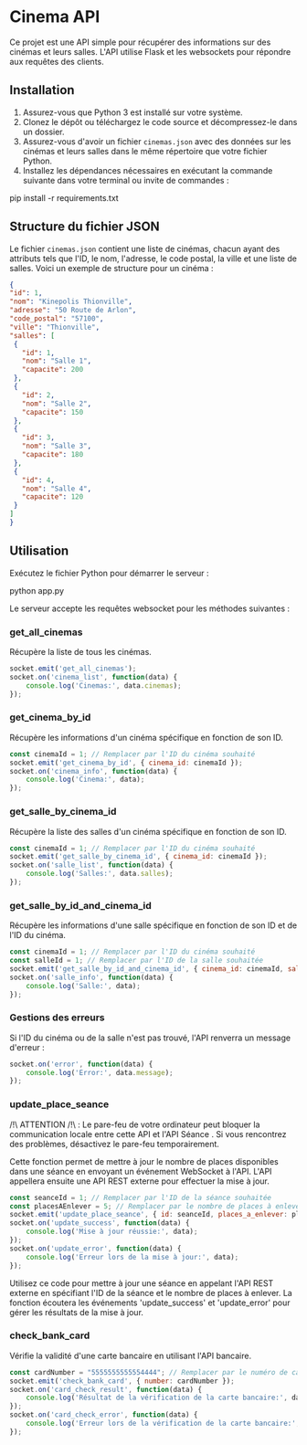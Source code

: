 # Cinema API

Ce projet est une API simple pour récupérer des informations sur des cinémas et leurs salles. L'API utilise Flask et les websockets pour répondre aux requêtes des clients.


## Installation

1. Assurez-vous que Python 3 est installé sur votre système.
2. Clonez le dépôt ou téléchargez le code source et décompressez-le dans un dossier.
2. Assurez-vous d'avoir un fichier `cinemas.json` avec des données sur les cinémas et leurs salles dans le même répertoire que votre fichier Python.
4. Installez les dépendances nécessaires en exécutant la commande suivante dans votre terminal ou invite de commandes :

pip install -r requirements.txt


## Structure du fichier JSON

Le fichier `cinemas.json` contient une liste de cinémas, chacun ayant des attributs tels que l'ID, le nom, l'adresse, le code postal, la ville et une liste de salles. Voici un exemple de structure pour un cinéma :

```json
{
"id": 1,
"nom": "Kinepolis Thionville",
"adresse": "50 Route de Arlon",
"code_postal": "57100",
"ville": "Thionville",
"salles": [
 {
   "id": 1,
   "nom": "Salle 1",
   "capacite": 200
 },
 {
   "id": 2,
   "nom": "Salle 2",
   "capacite": 150
 },
 {
   "id": 3,
   "nom": "Salle 3",
   "capacite": 180
 },
 {
   "id": 4,
   "nom": "Salle 4",
   "capacite": 120
 }
]
}
```


## Utilisation

Exécutez le fichier Python pour démarrer le serveur :

python app.py

Le serveur accepte les requêtes websocket pour les méthodes suivantes :


### get_all_cinemas

Récupère la liste de tous les cinémas.

```javascript
socket.emit('get_all_cinemas');
socket.on('cinema_list', function(data) {
    console.log('Cinemas:', data.cinemas);
});
```

### get_cinema_by_id

Récupère les informations d'un cinéma spécifique en fonction de son ID.

```javascript
const cinemaId = 1; // Remplacer par l'ID du cinéma souhaité
socket.emit('get_cinema_by_id', { cinema_id: cinemaId });
socket.on('cinema_info', function(data) {
    console.log('Cinema:', data);
});
```

### get_salle_by_cinema_id

Récupère la liste des salles d'un cinéma spécifique en fonction de son ID.

```javascript
const cinemaId = 1; // Remplacer par l'ID du cinéma souhaité
socket.emit('get_salle_by_cinema_id', { cinema_id: cinemaId });
socket.on('salle_list', function(data) {
    console.log('Salles:', data.salles);
});
```

### get_salle_by_id_and_cinema_id

Récupère les informations d'une salle spécifique en fonction de son ID et de l'ID du cinéma.

```javascript
const cinemaId = 1; // Remplacer par l'ID du cinéma souhaité
const salleId = 1; // Remplacer par l'ID de la salle souhaitée
socket.emit('get_salle_by_id_and_cinema_id', { cinema_id: cinemaId, salle_id: salleId });
socket.on('salle_info', function(data) {
    console.log('Salle:', data);
});
```

### Gestions des erreurs

Si l'ID du cinéma ou de la salle n'est pas trouvé, l'API renverra un message d'erreur :

```javascript
socket.on('error', function(data) {
    console.log('Error:', data.message);
});
```

### update_place_seance

/!\ ATTENTION /!\ : Le pare-feu de votre ordinateur peut bloquer la communication locale entre cette API et l'API Séance . Si vous rencontrez des problèmes, désactivez le pare-feu temporairement.

Cette fonction permet de mettre à jour le nombre de places disponibles dans une séance en envoyant un événement WebSocket à l'API. L'API appellera ensuite une API REST externe pour effectuer la mise à jour.

```javascript
const seanceId = 1; // Remplacer par l'ID de la séance souhaitée
const placesAEnlever = 5; // Remplacer par le nombre de places à enlever
socket.emit('update_place_seance', { id: seanceId, places_a_enlever: placesAEnlever });
socket.on('update_success', function(data) {
    console.log('Mise à jour réussie:', data);
});
socket.on('update_error', function(data) {
    console.log('Erreur lors de la mise à jour:', data);
});
```

Utilisez ce code pour mettre à jour une séance en appelant l'API REST externe en spécifiant l'ID de la séance et le nombre de places à enlever. La fonction écoutera les événements 'update_success' et 'update_error' pour gérer les résultats de la mise à jour.

### check_bank_card

Vérifie la validité d'une carte bancaire en utilisant l'API bancaire.

```javascript
const cardNumber = "5555555555554444"; // Remplacer par le numéro de carte bancaire souhaité
socket.emit('check_bank_card', { number: cardNumber });
socket.on('card_check_result', function(data) {
    console.log('Résultat de la vérification de la carte bancaire:', data.is_valid);
});
socket.on('card_check_error', function(data) {
    console.log('Erreur lors de la vérification de la carte bancaire:', data);
});
```

